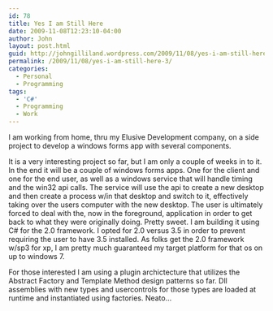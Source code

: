 ```yaml
---
id: 78
title: Yes I am Still Here
date: 2009-11-08T12:23:10-04:00
author: John
layout: post.html
guid: http://johngilliland.wordpress.com/2009/11/08/yes-i-am-still-here-3/
permalink: /2009/11/08/yes-i-am-still-here-3/
categories:
  - Personal
  - Programming
tags:
  - 'C#'
  - Programming
  - Work
---
```

I am working from home, thru my Elusive Development company, on a side project to develop a windows forms app with several components.

It is a very interesting project so far, but I am only a couple of weeks in to it.  In the end it will be a couple of windows forms apps.  One for the client and one for the end user, as well as a windows service that will handle timing and the win32 api calls.  The service will use the api to create a new desktop and then create a process w/in that desktop and switch to it, effectively taking over the users computer with  the new desktop.  The user is ultimately forced to deal with the, now in the foreground, application in order to get back to what they were originally doing.  Pretty sweet.  I am building it using C# for the 2.0 framework.  I opted for 2.0 versus 3.5 in order to prevent requiring the user to have 3.5 installed.  As folks get the 2.0 framework w/sp3 for xp, I am pretty much guaranteed my target platform for that os on up to windows 7.

For those interested I am using a plugin archictecture that utilizes the Abstract Factory and Template Method design patterns so far.  Dll assemblies with new types and usercontrols for those types are loaded at runtime and instantiated using factories.  Neato... 
